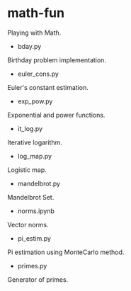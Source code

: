 # math-fun
Playing with Math.

- bday.py

Birthday problem implementation.

- euler_cons.py

Euler's constant estimation.

- exp_pow.py

Exponential and power functions.

- it_log.py

Iterative logarithm.

- log_map.py

Logistic map.

- mandelbrot.py

Mandelbrot Set.

- norms.ipynb

Vector norms.

- pi_estim.py

Pi estimation using MonteCarlo method.

- primes.py

Generator of primes.
